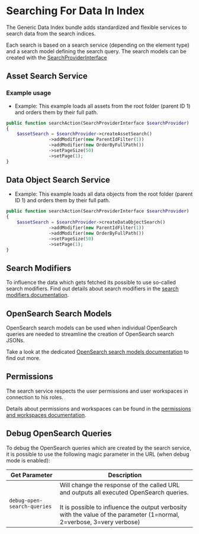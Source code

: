 # Searching For Data In Index

The Generic Data Index bundle adds standardized and flexible services to search data from the search indices.

Each search is based on a search service (depending on the element type) and a search model defining the search query. The search models can be created with the [SearchProviderInterface](https://github.com/pimcore/generic-data-index-bundle/blob/1.x/src/Service/Search/SearchService/SearchProviderInterface.php)


## Asset Search Service

### Example usage

- Example: This example loads all assets from the root folder (parent ID 1) and orders them by their full path.
```php
public function searchAction(SearchProviderInterface $searchProvider)
{
    $assetSearch = $searchProvider->createAssetSearch()
                ->addModifier(new ParentIdFilter(1))
                ->addModifier(new OrderByFullPath())
                ->setPageSize(50)
                ->setPage(1);
}
```

## Data Object Search Service

- Example: This example loads all data objects from the root folder (parent ID 1) and orders them by their full path.
```php
public function searchAction(SearchProviderInterface $searchProvider)
{
    $assetSearch = $searchProvider->createDataObjectSearch()
                ->addModifier(new ParentIdFilter(1))
                ->addModifier(new OrderByFullPath())
                ->setPageSize(50)
                ->setPage(1);
}
```

## Search Modifiers

To influence the data which gets fetched its possible to use so-called search modifiers.
Find out details about search modifiers in the [search modifiers documentation](05_Search_Modifiers/README.md).

## OpenSearch Search Models
OpenSearch search models can be used when individual OpenSearch queries are needed to streamline the creation of OpenSearch search JSONs.

Take a look at the dedicated [OpenSearch search models documentation](06_OpenSearch_Search_Models/README.md) to find out more.

## Permissions
The search service respects the user permissions and user workspaces in connection to his roles.

Details about permissions and workspaces can be found in the [permissions and workspaces documentation](08_Permissions_Workspaces/README.md).

## Debug OpenSearch Queries
To debug the OpenSearch queries which are created by the search service, it is possible to use the following magic parameter in the URL (when debug mode is enabled):

| Get Parameter             | Description                                                                                                                                                                                                    |
|---------------------------|----------------------------------------------------------------------------------------------------------------------------------------------------------------------------------------------------------------|
| `debug-open-search-queries` | Will change the response of the called URL and outputs all executed OpenSearch queries. <br/><br/>It is possible to influence the output verbosity with the value of the parameter (1=normal, 2=verbose, 3=very verbose) |